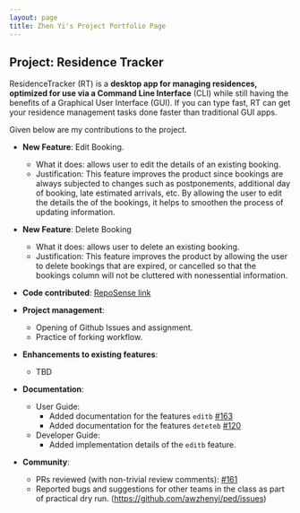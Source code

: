 ```yaml
---
layout: page
title: Zhen Yi's Project Portfolio Page
---
```


## Project: Residence Tracker

ResidenceTracker (RT) is a **desktop app for managing residences, optimized for use via a Command Line Interface** (CLI) while still having the benefits of a Graphical User Interface (GUI). If you can type fast, RT can get your residence management tasks done faster than traditional GUI apps.

Given below are my contributions to the project.

* **New Feature**: Edit Booking.
  * What it does: allows user to edit the details of an existing booking.
  * Justification: This feature improves the product since bookings are always subjected to changes such as postponements, additional day of booking, late estimated arrivals, etc. By
  allowing the user to edit the details the of the bookings, it helps to smoothen the process of updating information. 

* **New Feature**: Delete Booking
   * What it does: allows user to delete an existing booking.
   * Justification: This feature improves the product by allowing the user to delete bookings that are expired, or cancelled so that the bookings column will not be cluttered with nonessential information.

* **Code contributed**: [RepoSense link](https://nus-cs2103-ay2021s2.github.io/tp-dashboard/?search=awzhenyi&sort=groupTitle&sortWithin=title&timeframe=commit&mergegroup=&groupSelect=groupByRepos&breakdown=true&checkedFileTypes=docs~functional-code~test-code~other&since=2021-02-19&tabOpen=true&tabType=authorship&tabAuthor=awzhenyi&tabRepo=AY2021S2-CS2103-T16-3%2Ftp%5Bmaster%5D&authorshipIsMergeGroup=false&authorshipFileTypes=docs~functional-code~test-code&authorshipIsBinaryFileTypeChecked=false)

* **Project management**:
  * Opening of Github Issues and assignment.
  * Practice of forking workflow.

* **Enhancements to existing features**:
  * TBD

* **Documentation**:
  * User Guide:
    * Added documentation for the features `editb` [\#163](https://github.com/AY2021S2-CS2103-T16-3/tp/pull/163)
    * Added documentation for the features `deteteb` [\#120](https://github.com/AY2021S2-CS2103-T16-3/tp/pull/120/)
  * Developer Guide:
    * Added implementation details of the `editb` feature.

* **Community**:
  * PRs reviewed (with non-trivial review comments): [\#161](https://github.com/AY2021S2-CS2103-T16-3/tp/pull/161)
  * Reported bugs and suggestions for other teams in the class as part of practical dry run. (https://github.com/awzhenyi/ped/issues)
